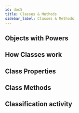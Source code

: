 ```yaml
---
id: doc5
title: Classes & Methods
sidebar_label: Classes & Methods
---
```


## Objects with Powers

## How Classes work

## Class Properties

## Class Methods

## Classification activity

